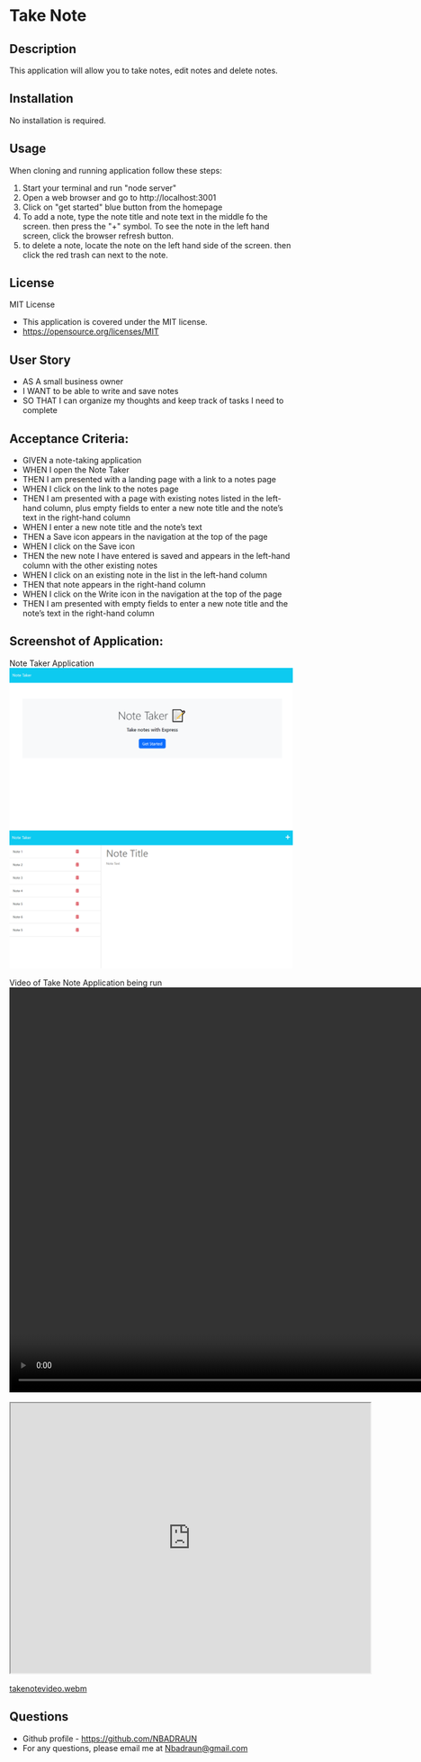 # Take Note

## Description
This application will allow you to take notes, edit notes and delete notes.  

## Installation
No installation is required.  


## Usage




When cloning and running application follow these steps:  
1.  Start your terminal and run "node server" 
2.  Open a web browser and go to http://localhost:3001
3.  Click on "get started" blue button from the homepage
4.  To add a note, type the note title and note text in the middle fo the screen.  then press the "+" symbol.  To see the note in the left hand screen, click the browser refresh button.  
5.  to delete a note, locate the note on the left hand side of the screen.  then click the red trash can next to the note.  




## License
MIT License
- This application is covered under the MIT license. 
- https://opensource.org/licenses/MIT


## User Story
- AS A small business owner 
- I WANT to be able to write and save notes 
- SO THAT I can organize my thoughts and keep track of tasks I need to complete 

## Acceptance Criteria: 
- GIVEN a note-taking application
- WHEN I open the Note Taker
- THEN I am presented with a landing page with a link to a notes page
- WHEN I click on the link to the notes page
- THEN I am presented with a page with existing notes listed in the left-hand column, plus empty fields to enter a new note title and the note’s text in the right-hand column
- WHEN I enter a new note title and the note’s text
- THEN a Save icon appears in the navigation at the top of the page
- WHEN I click on the Save icon
- THEN the new note I have entered is saved and appears in the left-hand column with the other existing notes
- WHEN I click on an existing note in the list in the left-hand column
- THEN that note appears in the right-hand column
- WHEN I click on the Write icon in the navigation at the top of the page
- THEN I am presented with empty fields to enter a new note title and the note’s text in the right-hand column

## Screenshot of Application:  

Note Taker Application <br>
<img src="public\assets\images\picture1.png" alt="Picture of the Take Note Application">
<img src="public\assets\images\picture2.png" alt="Picture of the Take Note Application">

Video of Take Note Application being run <br>
<video width="1080" height="720" controls><source src="https://drive.google.com/file/d/1J-JxHX5jSKsiLTIfe06Co5gdhQ8jDb93/preview">
</video>

<iframe src="https://drive.google.com/file/d/1J-JxHX5jSKsiLTIfe06Co5gdhQ8jDb93/preview" width="640" height="480"></iframe>

[takenotevideo.webm](https://user-images.githubusercontent.com/114446244/213940904-59f48591-2800-4249-85bd-59fba06a9791.webm)



## Questions 
- Github profile - https://github.com/NBADRAUN
- For any questions, please email me at Nbadraun@gmail.com

